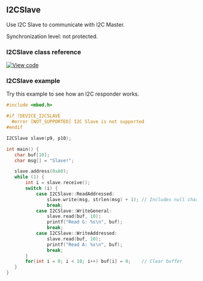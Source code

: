 ## I2CSlave

Use I2C Slave to communicate with I2C Master.

Synchronization level: not protected.

### I2CSlave class reference

[![View code](https://www.mbed.com/embed/?type=library)](https://os.mbed.com/docs/development/mbed-os-api-doxy/classmbed_1_1_i2_c_slave.html)

### I2CSlave example

Try this example to see how an I2C responder works.

```c++ TODO
#include <mbed.h>

#if !DEVICE_I2CSLAVE
  #error [NOT_SUPPORTED] I2C Slave is not supported
#endif

I2CSlave slave(p9, p10);

int main() {
   char buf[10];
   char msg[] = "Slave!";

   slave.address(0xA0);
   while (1) {
       int i = slave.receive();
       switch (i) {
           case I2CSlave::ReadAddressed:
               slave.write(msg, strlen(msg) + 1); // Includes null char
               break;
           case I2CSlave::WriteGeneral:
               slave.read(buf, 10);
               printf("Read G: %s\n", buf);
               break;
           case I2CSlave::WriteAddressed:
               slave.read(buf, 10);
               printf("Read A: %s\n", buf);
               break;
       }
       for(int i = 0; i < 10; i++) buf[i] = 0;    // Clear buffer
   }
}
```
